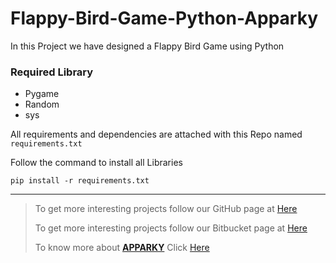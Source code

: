 # Flappy-Bird-Game-Python-Apparky

In this Project we have designed a Flappy Bird Game using Python

### Required Library
- Pygame
- Random
- sys


All requirements and dependencies are attached with this Repo named `requirements.txt`

Follow the command to install all Libraries
```commandline
pip install -r requirements.txt
```


------------------------------------------------------------
> 
> To get more interesting projects follow our GitHub page at [Here](https://github.com/Apparky)
> 
> To get more interesting projects follow our Bitbucket page at [Here](https://bitbucket.org/apparky-web/workspace/overview)
> 
> To know more about [__APPARKY__](https://apparky.vercel.app/) Click [Here](https://apparky.vercel.app/)
